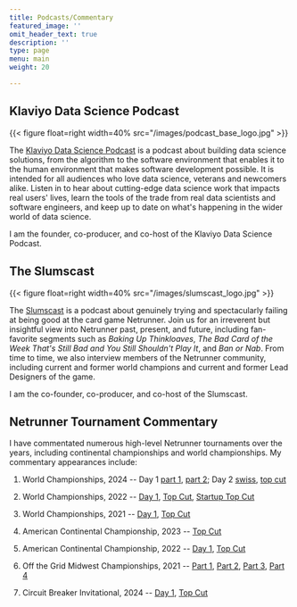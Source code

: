 ```yaml
---
title: Podcasts/Commentary
featured_image: ''
omit_header_text: true
description: ''
type: page
menu: main
weight: 20

---
```


## Klaviyo Data Science Podcast

{{< figure float=right width=40% src="/images/podcast_base_logo.jpg" >}}

The [Klaviyo Data Science Podcast](https://podcasters.spotify.com/pod/show/klaviyo-data-science) is a podcast about building data science solutions, from the algorithm to the software environment that enables it to the human environment that makes software development possible. It is intended for all audiences who love data science, veterans and newcomers alike. Listen in to hear about cutting-edge data science work that impacts real users' lives, learn the tools of the trade from real data scientists and software engineers, and keep up to date on what's happening in the wider world of data science. 

I am the founder, co-producer, and co-host of the Klaviyo Data Science Podcast. 

## The Slumscast

{{< figure float=right width=40% src="/images/slumscast_logo.jpg" >}}

The [Slumscast](https://podcasters.spotify.com/pod/show/slumscast) is a podcast about genuinely trying and spectacularly failing at being good at the card game Netrunner. Join us for an irreverent but insightful view into Netrunner past, present, and future, including fan-favorite segments such as *Baking Up Thinkloaves*, *The Bad Card of the Week That's Still Bad and You Still Shouldn't Play It*, and *Ban or Nab*. From time to time, we also interview members of the Netrunner community, including current and former world champions and current and former Lead Designers of the game. 

I am the co-founder, co-producer, and co-host of the Slumscast. 

## Netrunner Tournament Commentary

I have commentated numerous high-level Netrunner tournaments over the years, including continental championships and world championships. My commentary appearances include:

1. World Championships, 2024 -- Day 1 [part 1](https://www.youtube.com/live/vVlf8Jvp6gY?si=ZF3ddgLXn7Ane0Lx&t=1379), [part 2](https://www.youtube.com/live/p3dUgfxWvbA?si=JVC0fb-YBygN4Sxq&t=7076); Day 2 [swiss](https://www.youtube.com/live/KZdTBof9br8?si=9WBnb-sZbIHBFGpw&t=2677), [top cut](https://www.youtube.com/live/ldNq8kQDN1Y?si=nAmFkrQC4F2gllY6&t=8433)

2. World Championships, 2022 -- [Day 1](https://www.youtube.com/watch?v=NRcti3tYO-Q), [Top Cut](https://www.youtube.com/watch?v=OeNtd4QOr58), [Startup Top Cut](https://www.youtube.com/watch?v=xWuFYeZlqN8)

3. World Championships, 2021 -- [Day 1](https://youtu.be/s9U5PQyTeKo?si=KG1wkRo13svCNkNQ&t=12788), [Top Cut](https://www.youtube.com/watch?v=fd7fj_b22jI)

4. American Continental Championship, 2023 -- [Top Cut](https://www.youtube.com/watch?v=QtQaQH3zi_s)

5. American Continental Championship, 2022 -- [Day 1](https://www.youtube.com/watch?v=uShIGf3WpRo), [Top Cut](https://www.youtube.com/watch?v=qLdb2yzqkn8)

6. Off the Grid Midwest Championships, 2021 -- [Part 1](https://www.youtube.com/watch?v=QEo4immWdEg), [Part 2](https://www.youtube.com/watch?v=WkhDtpUCPyg), [Part 3](https://www.youtube.com/watch?v=aXYNPIfoosQ), [Part 4](https://www.youtube.com/watch?v=7P4EtM_ECCo)

7. Circuit Breaker Invitational, 2024 -- [Day 1](https://youtu.be/bWw7ECALpJQ?si=hAmoXoCHhJDjJiEN&t=19986), [Top Cut](https://youtu.be/xzsFSu2e5jE?si=5-ANtwbbYjUBB8n5&t=6230)